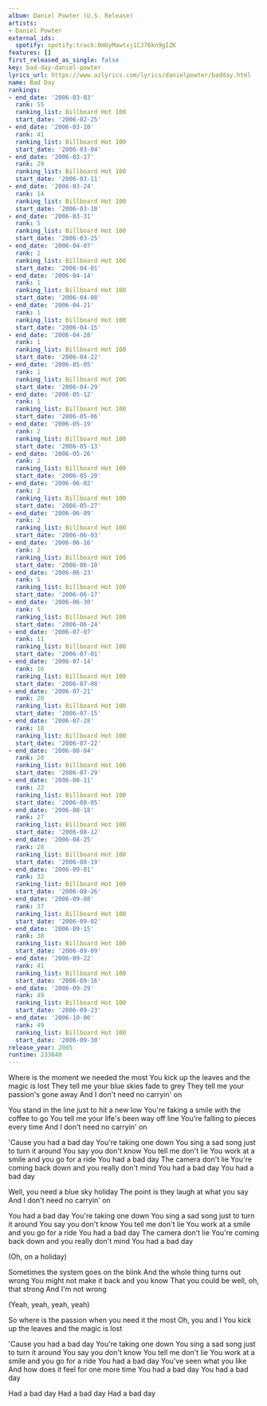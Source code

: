 ```yaml
---
album: Daniel Powter (U.S. Release)
artists:
- Daniel Powter
external_ids:
  spotify: spotify:track:0mUyMawtxj1CJ76kn9gIZK
features: []
first_released_as_single: false
key: bad-day-daniel-powter
lyrics_url: https://www.azlyrics.com/lyrics/danielpowter/badday.html
name: Bad Day
rankings:
- end_date: '2006-03-03'
  rank: 55
  ranking_list: Billboard Hot 100
  start_date: '2006-02-25'
- end_date: '2006-03-10'
  rank: 41
  ranking_list: Billboard Hot 100
  start_date: '2006-03-04'
- end_date: '2006-03-17'
  rank: 29
  ranking_list: Billboard Hot 100
  start_date: '2006-03-11'
- end_date: '2006-03-24'
  rank: 14
  ranking_list: Billboard Hot 100
  start_date: '2006-03-18'
- end_date: '2006-03-31'
  rank: 5
  ranking_list: Billboard Hot 100
  start_date: '2006-03-25'
- end_date: '2006-04-07'
  rank: 2
  ranking_list: Billboard Hot 100
  start_date: '2006-04-01'
- end_date: '2006-04-14'
  rank: 1
  ranking_list: Billboard Hot 100
  start_date: '2006-04-08'
- end_date: '2006-04-21'
  rank: 1
  ranking_list: Billboard Hot 100
  start_date: '2006-04-15'
- end_date: '2006-04-28'
  rank: 1
  ranking_list: Billboard Hot 100
  start_date: '2006-04-22'
- end_date: '2006-05-05'
  rank: 1
  ranking_list: Billboard Hot 100
  start_date: '2006-04-29'
- end_date: '2006-05-12'
  rank: 1
  ranking_list: Billboard Hot 100
  start_date: '2006-05-06'
- end_date: '2006-05-19'
  rank: 2
  ranking_list: Billboard Hot 100
  start_date: '2006-05-13'
- end_date: '2006-05-26'
  rank: 2
  ranking_list: Billboard Hot 100
  start_date: '2006-05-20'
- end_date: '2006-06-02'
  rank: 2
  ranking_list: Billboard Hot 100
  start_date: '2006-05-27'
- end_date: '2006-06-09'
  rank: 2
  ranking_list: Billboard Hot 100
  start_date: '2006-06-03'
- end_date: '2006-06-16'
  rank: 2
  ranking_list: Billboard Hot 100
  start_date: '2006-06-10'
- end_date: '2006-06-23'
  rank: 5
  ranking_list: Billboard Hot 100
  start_date: '2006-06-17'
- end_date: '2006-06-30'
  rank: 5
  ranking_list: Billboard Hot 100
  start_date: '2006-06-24'
- end_date: '2006-07-07'
  rank: 11
  ranking_list: Billboard Hot 100
  start_date: '2006-07-01'
- end_date: '2006-07-14'
  rank: 16
  ranking_list: Billboard Hot 100
  start_date: '2006-07-08'
- end_date: '2006-07-21'
  rank: 20
  ranking_list: Billboard Hot 100
  start_date: '2006-07-15'
- end_date: '2006-07-28'
  rank: 18
  ranking_list: Billboard Hot 100
  start_date: '2006-07-22'
- end_date: '2006-08-04'
  rank: 20
  ranking_list: Billboard Hot 100
  start_date: '2006-07-29'
- end_date: '2006-08-11'
  rank: 22
  ranking_list: Billboard Hot 100
  start_date: '2006-08-05'
- end_date: '2006-08-18'
  rank: 27
  ranking_list: Billboard Hot 100
  start_date: '2006-08-12'
- end_date: '2006-08-25'
  rank: 28
  ranking_list: Billboard Hot 100
  start_date: '2006-08-19'
- end_date: '2006-09-01'
  rank: 32
  ranking_list: Billboard Hot 100
  start_date: '2006-08-26'
- end_date: '2006-09-08'
  rank: 37
  ranking_list: Billboard Hot 100
  start_date: '2006-09-02'
- end_date: '2006-09-15'
  rank: 38
  ranking_list: Billboard Hot 100
  start_date: '2006-09-09'
- end_date: '2006-09-22'
  rank: 41
  ranking_list: Billboard Hot 100
  start_date: '2006-09-16'
- end_date: '2006-09-29'
  rank: 49
  ranking_list: Billboard Hot 100
  start_date: '2006-09-23'
- end_date: '2006-10-06'
  rank: 49
  ranking_list: Billboard Hot 100
  start_date: '2006-09-30'
release_year: 2005
runtime: 233640
---
```

Where is the moment we needed the most
You kick up the leaves and the magic is lost
They tell me your blue skies fade to grey
They tell me your passion's gone away
And I don't need no carryin' on

You stand in the line just to hit a new low
You're faking a smile with the coffee to go
You tell me your life's been way off line
You're falling to pieces every time
And I don't need no carryin' on

'Cause you had a bad day
You're taking one down
You sing a sad song just to turn it around
You say you don't know
You tell me don't lie
You work at a smile and you go for a ride
You had a bad day
The camera don't lie
You're coming back down and you really don't mind
You had a bad day
You had a bad day

Well, you need a blue sky holiday
The point is they laugh at what you say
And I don't need no carryin' on

You had a bad day
You're taking one down
You sing a sad song just to turn it around
You say you don't know
You tell me don't lie
You work at a smile and you go for a ride
You had a bad day
The camera don't lie
You're coming back down and you really don't mind
You had a bad day

(Oh, on a holiday)

Sometimes the system goes on the blink
And the whole thing turns out wrong
You might not make it back and you know
That you could be well, oh, that strong
And I'm not wrong

(Yeah, yeah, yeah, yeah)

So where is the passion when you need it the most
Oh, you and I
You kick up the leaves and the magic is lost

'Cause you had a bad day
You're taking one down
You sing a sad song just to turn it around
You say you don't know
You tell me don't lie
You work at a smile and you go for a ride
You had a bad day
You've seen what you like
And how does it feel for one more time
You had a bad day
You had a bad day

Had a bad day
Had a bad day
Had a bad day
